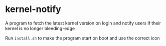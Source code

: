 # kernel-notify
A program to fetch the latest kernel version on login and notify users if their kernel is no longer bleeding-edge

Run `install.sh` to make the program start on boot and use the correct icon

